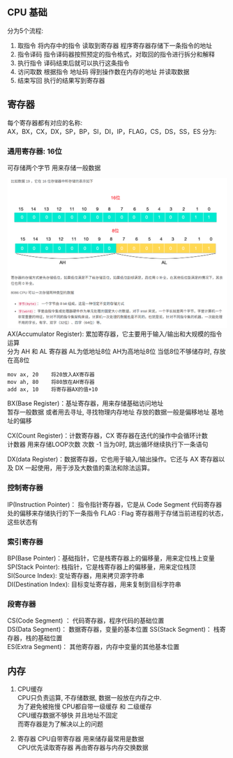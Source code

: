 ## CPU 基础
分为5个流程:   
1. 取指令    将内存中的指令 读取到寄存器  程序寄存器存储下一条指令的地址  
2. 指令译码     指令译码器按照预定的指令格式，对取回的指令进行拆分和解释
3. 执行指令     译码结束后就可以执行这条指令  
4. 访问取数     根据指令 地址码   得到操作数在内存的地址   并读取数据   
5. 结束写回     执行的结果写到寄存器   

## 寄存器
每个寄存器都有对应的名称:   
AX，BX，CX，DX，SP，BP，SI，DI，IP，FLAG，CS，DS，SS，ES
分为:   
### 通用寄存器: 16位  
可存储两个字节 用来存储一般数据    

![ax_store](../asset/assem_ax_store.png)  
AX(Accumulator Register):  累加寄存器，它主要用于输入/输出和大规模的指令运算   
分为 AH 和  AL 寄存器
AL为低地址8位    AH为高地址8位    当低8位不够储存时, 存放在高8位 
``` shell 
mov ax, 20    将20放入AX寄存器
mov ah, 80    将80放在AH寄存器
add ax, 10    将寄存器AX的值+10
```


BX(Base Register)：基址寄存器，用来存储基础访问地址    
暂存一般数据   或者用去寻址, 寻找物理内存地址   存放的数据一般是偏移地址   基地址的偏移  


CX(Count Register)：计数寄存器，CX 寄存器在迭代的操作中会循环计数  
计数器  用来存储LOOP次数 
次数 -1    当为0时, 跳出循环继续执行下一条语句  

DX(data Register)：数据寄存器，它也用于输入/输出操作。它还与 AX 寄存器以及 DX 一起使用，用于涉及大数值的乘法和除法运算。  

### 控制寄存器 
IP(Instruction Pointer)： 指令指针寄存器，它是从 Code Segment 代码寄存器处的偏移来存储执行的下一条指令
FLAG : Flag 寄存器用于存储当前进程的状态，这些状态有

### 索引寄存器
BP(Base Pointer)：基础指针，它是栈寄存器上的偏移量，用来定位栈上变量   
SP(Stack Pointer): 栈指针，它是栈寄存器上的偏移量，用来定位栈顶   
SI(Source Index): 变址寄存器，用来拷贝源字符串   
DI(Destination Index): 目标变址寄存器，用来复制到目标字符串   

### 段寄存器  
CS(Code Segment) ： 代码寄存器，程序代码的基础位置   
DS(Data Segment)： 数据寄存器，变量的基本位置 
SS(Stack Segment)： 栈寄存器，栈的基础位置  
ES(Extra Segment)： 其他寄存器，内存中变量的其他基本位置 

## 内存
1. CPU缓存  
CPU只负责运算, 不存储数据, 数据一般放在内存之中.   
为了避免被拖慢  CPU都自带一级缓存 和 二级缓存    
CPU缓存数据不够快  并且地址不固定  
而寄存器是为了解决以上的问题   

2. 寄存器 
CPU自带寄存器   用来储存最常用是数据   
CPU优先读取寄存器  再由寄存器与内存交换数据   

